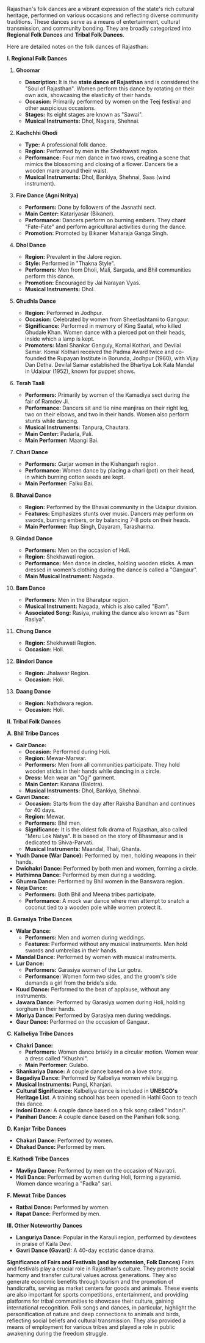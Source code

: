 Rajasthan's folk dances are a vibrant expression of the state's rich cultural heritage, performed on various occasions and reflecting diverse community traditions. These dances serve as a means of entertainment, cultural transmission, and community bonding. They are broadly categorized into **Regional Folk Dances** and **Tribal Folk Dances**.

Here are detailed notes on the folk dances of Rajasthan:

**I. Regional Folk Dances**

1.  **Ghoomar**
    *   **Description:** It is the **state dance of Rajasthan** and is considered the "Soul of Rajasthan". Women perform this dance by rotating on their own axis, showcasing the elasticity of their hands.
    *   **Occasion:** Primarily performed by women on the Teej festival and other auspicious occasions.
    *   **Stages:** Its eight stages are known as "Sawai".
    *   **Musical Instruments:** Dhol, Nagara, Shehnai.

2.  **Kachchhi Ghodi**
    *   **Type:** A professional folk dance.
    *   **Region:** Performed by men in the Shekhawati region.
    *   **Performance:** Four men dance in two rows, creating a scene that mimics the blossoming and closing of a flower. Dancers tie a wooden mare around their waist.
    *   **Musical Instruments:** Dhol, Bankiya, Shehnai, Saas (wind instrument).

3.  **Fire Dance (Agni Nritya)**
    *   **Performers:** Done by followers of the Jasnathi sect.
    *   **Main Center:** Katariyasar (Bikaner).
    *   **Performance:** Dancers perform on burning embers. They chant "Fate-Fate" and perform agricultural activities during the dance.
    *   **Promotion:** Promoted by Bikaner Maharaja Ganga Singh.

4.  **Dhol Dance**
    *   **Region:** Prevalent in the Jalore region.
    *   **Style:** Performed in "Thakna Style".
    *   **Performers:** Men from Dholi, Mali, Sargada, and Bhil communities perform this dance.
    *   **Promotion:** Encouraged by Jai Narayan Vyas.
    *   **Musical Instruments:** Dhol.

5.  **Ghudhla Dance**
    *   **Region:** Performed in Jodhpur.
    *   **Occasion:** Celebrated by women from Sheetlashtami to Gangaur.
    *   **Significance:** Performed in memory of King Saatal, who killed Ghudale Khan. Women dance with a pierced pot on their heads, inside which a lamp is kept.
    *   **Promoters:** Mani Shankar Ganguly, Komal Kothari, and Devilal Samar. Komal Kothari received the Padma Award twice and co-founded the Rupayan Institute in Borunda, Jodhpur (1960), with Vijay Dan Detha. Devilal Samar established the Bhartiya Lok Kala Mandal in Udaipur (1952), known for puppet shows.

6.  **Terah Taali**
    *   **Performers:** Primarily by women of the Kamadiya sect during the fair of Ramdev Ji.
    *   **Performance:** Dancers sit and tie nine manjiras on their right leg, two on their elbows, and two in their hands. Women also perform stunts while dancing.
    *   **Musical Instruments:** Tanpura, Chautara.
    *   **Main Center:** Padarla, Pali.
    *   **Main Performer:** Maangi Bai.

7.  **Chari Dance**
    *   **Performers:** Gurjar women in the Kishangarh region.
    *   **Performance:** Women dance by placing a chari (pot) on their head, in which burning cotton seeds are kept.
    *   **Main Performer:** Falku Bai.

8.  **Bhavai Dance**
    *   **Region:** Performed by the Bhavai community in the Udaipur division.
    *   **Features:** Emphasizes stunts over music. Dancers may perform on swords, burning embers, or by balancing 7-8 pots on their heads.
    *   **Main Performer:** Rup Singh, Dayaram, Tarasharma.

9.  **Gindad Dance**
    *   **Performers:** Men on the occasion of Holi.
    *   **Region:** Shekhawati region.
    *   **Performance:** Men dance in circles, holding wooden sticks. A man dressed in women's clothing during the dance is called a "Gangaur".
    *   **Main Musical Instrument:** Nagada.

10. **Bam Dance**
    *   **Performers:** Men in the Bharatpur region.
    *   **Musical Instrument:** Nagada, which is also called "Bam".
    *   **Associated Song:** Rasiya, making the dance also known as "Bam Rasiya".

11. **Chung Dance**
    *   **Region:** Shekhawati Region.
    *   **Occasion:** Holi.

12. **Bindori Dance**
    *   **Region:** Jhalawar Region.
    *   **Occasion:** Holi.

13. **Daang Dance**
    *   **Region:** Nathdwara region.
    *   **Occasion:** Holi.

**II. Tribal Folk Dances**

**A. Bhil Tribe Dances**
*   **Gair Dance:**
    *   **Occasion:** Performed during Holi.
    *   **Region:** Mewar-Marwar.
    *   **Performers:** Men from all communities participate. They hold wooden sticks in their hands while dancing in a circle.
    *   **Dress:** Men wear an "Ogi" garment.
    *   **Main Center:** Kanana (Balotra).
    *   **Musical Instruments:** Dhol, Bankiya, Shehnai.
*   **Gavri Dance:**
    *   **Occasion:** Starts from the day after Raksha Bandhan and continues for 40 days.
    *   **Region:** Mewar.
    *   **Performers:** Bhil men.
    *   **Significance:** It is the oldest folk drama of Rajasthan, also called "Meru Lok Natya". It is based on the story of Bhasmasur and is dedicated to Shiva-Parvati.
    *   **Musical Instruments:** Maandal, Thali, Ghanta.
*   **Yudh Dance (War Dance):** Performed by men, holding weapons in their hands.
*   **Dwichakri Dance:** Performed by both men and women, forming a circle.
*   **Hathimna Dance:** Performed by men during a wedding.
*   **Ghumra Dance:** Performed by Bhil women in the Banswara region.
*   **Neja Dance:**
    *   **Performers:** Both Bhil and Meena tribes participate.
    *   **Performance:** A mock war dance where men attempt to snatch a coconut tied to a wooden pole while women protect it.

**B. Garasiya Tribe Dances**
*   **Walar Dance:**
    *   **Performers:** Men and women during weddings.
    *   **Features:** Performed without any musical instruments. Men hold swords and umbrellas in their hands.
*   **Mandal Dance:** Performed by women with musical instruments.
*   **Lur Dance:**
    *   **Performers:** Garasiya women of the Lur gotra.
    *   **Performance:** Women form two sides, and the groom's side demands a girl from the bride's side.
*   **Kuud Dance:** Performed to the beat of applause, without any instruments.
*   **Jawara Dance:** Performed by Garasiya women during Holi, holding sorghum in their hands.
*   **Moriya Dance:** Performed by Garasiya men during weddings.
*   **Gaur Dance:** Performed on the occasion of Gangaur.

**C. Kalbeliya Tribe Dances**
*   **Chakri Dance:**
    *   **Performers:** Women dance briskly in a circular motion. Women wear a dress called "Khushni".
    *   **Main Performer:** Gulabo.
*   **Shankariya Dance:** A couple dance based on a love story.
*   **Bagadiya Dance:** Performed by Kalbeliya women while begging.
*   **Musical Instruments:** Pungi, Khanjari.
*   **Cultural Significance:** Kalbeliya dance is included in **UNESCO's Heritage List**. A training school has been opened in Hathi Gaon to teach this dance.
*   **Indoni Dance:** A couple dance based on a folk song called "Indoni".
*   **Panihari Dance:** A couple dance based on the Panihari folk song.

**D. Kanjar Tribe Dances**
*   **Chakari Dance:** Performed by women.
*   **Dhakad Dance:** Performed by men.

**E. Kathodi Tribe Dances**
*   **Mavliya Dance:** Performed by men on the occasion of Navratri.
*   **Holi Dance:** Performed by women during Holi, forming a pyramid. Women dance wearing a "Fadka" sari.

**F. Mewat Tribe Dances**
*   **Ratbai Dance:** Performed by women.
*   **Rapat Dance:** Performed by men.

**III. Other Noteworthy Dances**

*   **Languriya Dance:** Popular in the Karauli region, performed by devotees in praise of Kaila Devi.
*   **Gavri Dance (Gavari):** A 40-day ecstatic dance drama.

**Significance of Fairs and Festivals (and by extension, Folk Dances)**
Fairs and festivals play a crucial role in Rajasthan's culture. They promote social harmony and transfer cultural values across generations. They also generate economic benefits through tourism and the promotion of handicrafts, serving as market centers for goods and animals. These events are also important for sports competitions, entertainment, and providing platforms for tribal communities to showcase their culture, gaining international recognition. Folk songs and dances, in particular, highlight the personification of nature and deep connections to animals and birds, reflecting social beliefs and cultural transmission. They also provided a means of employment for various tribes and played a role in public awakening during the freedom struggle.
